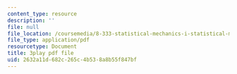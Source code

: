 ```yaml
---
content_type: resource
description: ''
file: null
file_location: /coursemedia/8-333-statistical-mechanics-i-statistical-mechanics-of-particles-fall-2013/2632a11d682c265c4b538a8b55f847bf_I_LcUur7quE.pdf
file_type: application/pdf
resourcetype: Document
title: 3play pdf file
uid: 2632a11d-682c-265c-4b53-8a8b55f847bf
---
```

